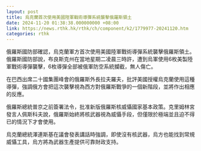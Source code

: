 ```yaml
---
layout: post
title: 烏克蘭首次使用美國陸軍戰術導彈系統襲擊俄羅斯領土
date: 2024-11-20 01:38:38.000000000 +08:00
link: https://news.rthk.hk/rthk/ch/component/k2/1779977-20241120.htm
categories: rthk
---
```


俄羅斯國防部確認，烏克蘭軍方首次使用美國陸軍戰術導彈系統襲擊俄羅斯領土。俄羅斯國防部說，布良斯克州在當地星期二凌晨三時許，遭到烏軍使用6枚美製陸軍戰術導彈襲擊，6枚導彈全部被俄軍防空系統攔截，無人傷亡。

在巴西出席二十國集團峰會的俄羅斯外長拉夫羅夫，批評美國授權烏克蘭使用這種導彈，強調俄方會把這次襲擊視為西方對俄羅斯戰爭的一個新階段，並將作出相應的反應。

俄羅斯總統普京之前簽署法令，批准新版俄羅斯核威懾國家基本政策。克里姆林宮發言人佩斯科夫說，俄羅斯始終將核武器視為威懾手段，但僅限於極端並且迫不得已的情況下才會使用。

烏克蘭總統澤連斯基在議會發表講話時強調，即使沒有核武器，烏方也能找到常規威懾工具，烏方將為武器生產提供可靠財政支持。
